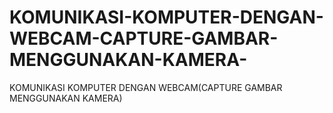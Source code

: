 # KOMUNIKASI-KOMPUTER-DENGAN-WEBCAM-CAPTURE-GAMBAR-MENGGUNAKAN-KAMERA-
KOMUNIKASI KOMPUTER  DENGAN WEBCAM(CAPTURE GAMBAR MENGGUNAKAN KAMERA)
